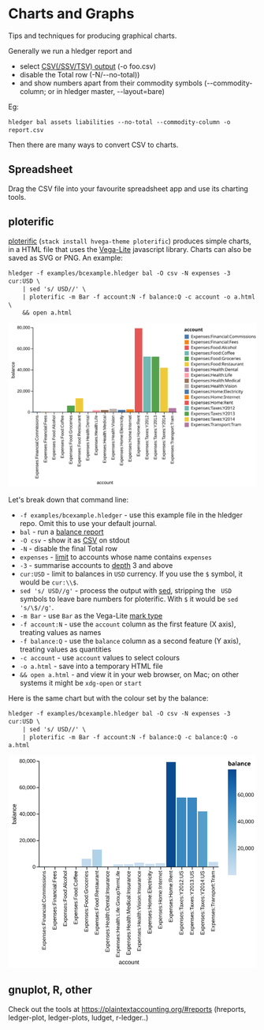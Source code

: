 # Charts and Graphs

<div class=pagetoc>
<!-- toc -->
</div>

Tips and techniques for producing graphical charts. 

Generally we run a hledger report and
- select [CSV(/SSV/TSV) output](hledger.html#output-format) (-o foo.csv)
- disable the Total row (-N/--no-total))
- and show numbers apart from their commodity symbols (--commodity-column; or in hledger master, --layout=bare)

Eg:
```
hledger bal assets liabilities --no-total --commodity-column -o report.csv
```

Then there are many ways to convert CSV to charts.

<!-- toc -->

## Spreadsheet

Drag the CSV file into your favourite spreadsheet app and use its charting tools.

## ploterific

[ploterific](https://github.com/GregorySchwartz/ploterific) (`stack install hvega-theme ploterific`) produces simple charts,
in a HTML file that uses the [Vega-Lite](https://vega.github.io/vega-lite/) javascript library.
Charts can also be saved as SVG or PNG. An example:

```
hledger -f examples/bcexample.hledger bal -O csv -N expenses -3 cur:USD \
    | sed 's/ USD//' \
    | ploterific -m Bar -f account:N -f balance:Q -c account -o a.html \
    && open a.html
```
![ploterific example 1](images/ploterific1.svg)

Let's break down that command line:

- `-f examples/bcexample.hledger` - use this example file in the hledger repo. Omit this to use your default journal.
- `bal` - run a [balance report](hledger.html#balance)
- `-O csv` - show it as [CSV](hledger.html#output-format) on stdout
- `-N` - disable the final Total row
- `expenses` - [limit](hledger.html#queries) to accounts whose name contains `expenses`
- `-3` - summarise accounts to [depth](hledger.html#depth) 3 and above
- `cur:USD` - limit to balances in `USD` currency. If you use the `$` symbol, it would be `cur:\\$`.
- `sed 's/ USD//g'` - process the output with [sed](https://www.gnu.org/software/sed/), stripping the ` USD` symbols to leave bare numbers for ploterific. With `$` it would be `sed 's/\$//g'`.
- `-m Bar` - use `Bar` as the Vega-Lite [mark type](https://hackage.haskell.org/package/hvega-0.11.0.1/docs/Graphics-Vega-VegaLite.html#t:Mark)
- `-f account:N` - use the `account` column as the first feature (X axis), treating values as names
- `-f balance:Q` - use the `balance` column as a second feature (Y axis), treating values as quantities
- `-c account` - use `account` values to select colours
- `-o a.html` - save into a temporary HTML file
- `&& open a.html` - and view it in your web browser, on Mac; on other systems it might be `xdg-open` or `start`

Here is the same chart but with the colour set by the balance:

```
hledger -f examples/bcexample.hledger bal -O csv -N expenses -3 cur:USD \
    | sed 's/ USD//' \
    | ploterific -m Bar -f account:N -f balance:Q -c balance:Q -o a.html
```
![ploterific example 2](images/ploterific2.svg)


## gnuplot, R, other

Check out the tools at <https://plaintextaccounting.org/#reports>
(hreports, ledger-plot, ledger-plots, ludget, r-ledger..)
